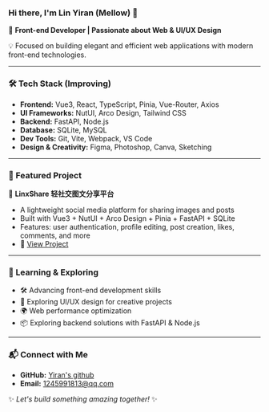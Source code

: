 ### Hi there, I'm Lin Yiran (Mellow) 👋

🚀 **Front-end Developer | Passionate about Web & UI/UX Design**

💡 Focused on building elegant and efficient web applications with modern front-end technologies.

---

### 🛠️ Tech Stack (Improving)

- **Frontend:** Vue3, React, TypeScript, Pinia, Vue-Router, Axios
- **UI Frameworks:** NutUI, Arco Design, Tailwind CSS
- **Backend:** FastAPI, Node.js
- **Database:** SQLite, MySQL
- **Dev Tools:** Git, Vite, Webpack, VS Code
- **Design & Creativity:** Figma, Photoshop, Canva, Sketching
---

### 📌 Featured Project

🚀 **LinxShare 轻社交图文分享平台**
- A lightweight social media platform for sharing images and posts
- Built with Vue3 + NutUI + Arco Design + Pinia + FastAPI + SQLite
- Features: user authentication, profile editing, post creation, likes, comments, and more
- 🔗 [View Project]([https://github.com/your-repo-name](https://github.com/Mellow-L/light-share-client-vue))

---

### 🌱 Learning & Exploring

- 🛠️ Advancing front-end development skills
- 🎨 Exploring UI/UX design for creative projects
- 🌍 Web performance optimization
- 📦 Exploring backend solutions with FastAPI & Node.js

---

### 📬 Connect with Me

- **GitHub:** [Yiran's github](https://github.com/Mellow-L)
- **Email:** 1245991813@qq.com

✨ *Let's build something amazing together!* ✨
